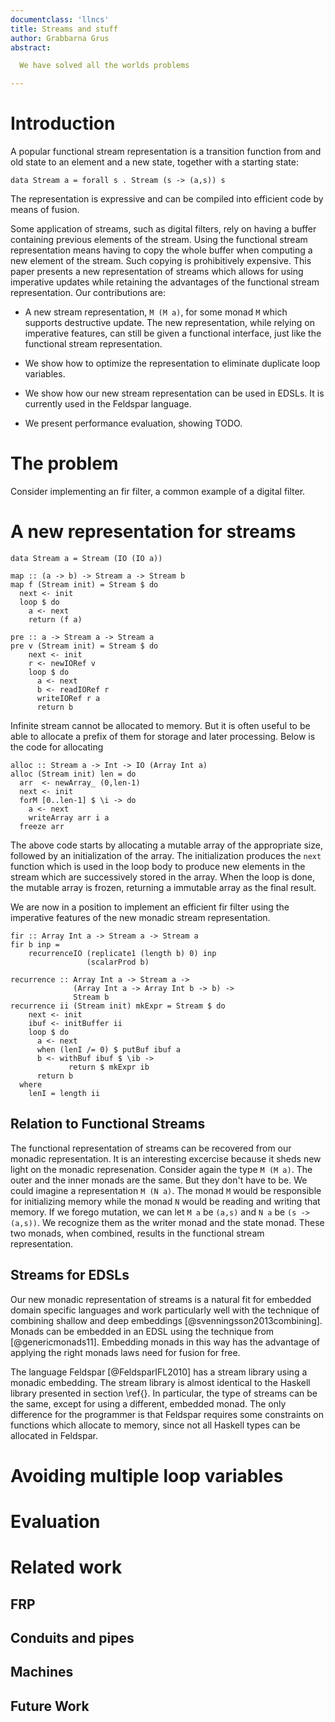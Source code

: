 ```yaml
---
documentclass: 'llncs'
title: Streams and stuff
author: Grabbarna Grus
abstract:

  We have solved all the worlds problems

---
```


# Introduction

A popular functional stream representation is a transition function
from and old state to an element and a new state, together with a
starting state:

~~~ .haskell
data Stream a = forall s . Stream (s -> (a,s)) s
~~~

The representation is expressive and can be compiled into efficient
code by means of fusion.

Some application of streams, such as digital filters, rely on having a
buffer containing previous elements of the stream.
Using the functional stream representation means having to copy the
whole buffer when computing a new element of the stream. Such copying
is prohibitively expensive. This paper presents a new representation
of streams which allows for using imperative updates while retaining
the advantages of the functional stream representation. Our
contributions are:

* A new stream representation, `M (M a)`, for some monad `M` which
  supports destructive update. The new representation, while relying
  on imperative features, can still be given a functional interface,
  just like the functional stream representation.

* We show how to optimize the representation to eliminate duplicate
  loop variables.

* We show how our new stream representation can be used in EDSLs.
  It is currently used in the Feldspar language.

* We present performance evaluation, showing TODO.

# The problem

Consider implementing an fir filter, a common example of a digital
filter. 


# A new representation for streams

~~~ {.haskell}
data Stream a = Stream (IO (IO a))
~~~

~~~ {.haskell}
map :: (a -> b) -> Stream a -> Stream b
map f (Stream init) = Stream $ do
  next <- init
  loop $ do
    a <- next
    return (f a)
~~~

~~~ {.haskell}
pre :: a -> Stream a -> Stream a
pre v (Stream init) = Stream $ do
    next <- init
    r <- newIORef v
    loop $ do
      a <- next
      b <- readIORef r
      writeIORef r a
      return b
~~~

Infinite stream cannot be allocated to memory. But it is often useful
to be able to allocate a prefix of them for storage and later
processing. Below is the code for allocating 

~~~ {.haskell}
alloc :: Stream a -> Int -> IO (Array Int a)
alloc (Stream init) len = do
  arr  <- newArray_ (0,len-1)
  next <- init
  forM [0..len-1] $ \i -> do
    a <- next
    writeArray arr i a
  freeze arr
~~~

The above code starts by allocating a mutable array of the appropriate
size, followed by an initialization of the array. The initialization
produces the `next` function which is used in the loop body to produce
new elements in the stream which are successively stored in the array.
When the loop is done, the mutable array is frozen, returning a
immutable array as the final result.

We are now in a position to implement an efficient fir filter using
the imperative features of the new monadic stream representation.

~~~ {.haskell}
fir :: Array Int a -> Stream a -> Stream a
fir b inp =
    recurrenceIO (replicate1 (length b) 0) inp
                 (scalarProd b)

recurrence :: Array Int a -> Stream a ->
              (Array Int a -> Array Int b -> b) ->
              Stream b
recurrence ii (Stream init) mkExpr = Stream $ do
    next <- init
    ibuf <- initBuffer ii
    loop $ do
      a <- next
      when (lenI /= 0) $ putBuf ibuf a
      b <- withBuf ibuf $ \ib ->
             return $ mkExpr ib
      return b
  where
    lenI = length ii
~~~

## Relation to Functional Streams

The functional representation of streams can be
recovered from our monadic representation. It is an interesting
excercise because it sheds new light on the monadic represenation.
Consider again the type `M (M a)`. The outer and the inner monads are
the same. But they don't have to be. We could imagine a representation
`M (N a)`. The monad `M` would be responsible for initializing
memory while the monad `N` would be reading and writing that memory.
If we forego mutation, we can let `M a` be `(a,s)` and `N a` be
`(s -> (a,s))`. We recognize them as the writer monad and the state
monad. These two monads, when combined, results in the functional
stream representation.

## Streams for EDSLs

Our new monadic representation of streams is a natural fit for
embedded domain specific languages and work particularly well with the
technique of combining shallow and deep embeddings
[@svenningsson2013combining]. Monads can be embedded in an EDSL using
the technique from [@genericmonads11].  Embedding monads in this way
has the advantage of applying the right monads laws need for fusion
for free.

The language Feldspar [@FeldsparIFL2010] has a stream library using a
monadic embedding. The stream library is almost identical to the
Haskell library presented in section \ref{}. In particular, the type
of streams can be the same, except for using a different, embedded
monad. The only difference for the programmer is that Feldspar
requires some constraints on functions which allocate to memory, since
not all Haskell types can be allocated in Feldspar.

# Avoiding multiple loop variables

# Evaluation

# Related work

## FRP

## Conduits and pipes

## Machines

## Future Work

